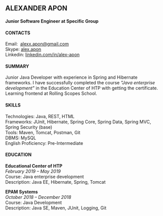 ## ALEXANDER APON
#### Junior Software Engineer at Specific Group

#### CONTACTS
Email:  [alexx.apon@gmail.com](mailto:alexx.apon@gmail.com)  
Skype: [alex.apon](skype:alex.apon?chat)  
Linkedin: [linkedin.com/in/alex-apon](https://www.linkedin.com/in/alex-apon/)  

#### SUMMARY 
Junior Java Developer with experience in Spring and Hibernate frameworks. I have successfully completed the course _"Java enterprise development"_ in the Education Center of HTP with getting the certificate. Learning frontend at Rolling Scopes School.

#### SKILLS
Technologies: Java, REST, HTML  
Frameworks: JUnit, Hibernate, Spring Core, Spring Data, Spring MVC,
Spring Security (base)  
Tools: Maven, Tomcat, Postman, Git  
DBMS: MySQL  
English Proficiency: Pre-Intermediate  

#### EDUCATION

**Educational Center of HTP**  
_February 2019 – May 2019_  
Course: Java enterprise development  
Description: Java EE, Hibernate, Spring, Tomcat  

**EPAM Systems**  
_October 2018 – December 2018_  
Course: Java Development  
Description: Java SE, Maven, JUnit, Logging, Git  




